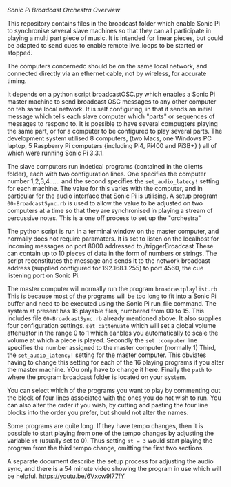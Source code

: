 *Sonic Pi Broadcast Orchestra Overview*

This repository contains files in the broadcast folder
which enable Sonic Pi to synchronise several slave machines
so that they can all participate in playing a multi part piece of music. It is intended for linear pieces, but could be adapted to send cues to enable remote live_loops to be started or stopped.

The computers concernedc should be on the same local network, and connected directly via an ethernet cable, not by wireless, for accurate timing.

It depends on a python script broadcastOSC.py which enables a Sonic Pi master machine to send broadcast OSC messages to any other computer on teh same local network. It is self configuring, in that it sends an initial message which tells each slave computer which "parts" or sequences of messages to respond to. It is possible to have several compugters playing the same part, or for a computer to be configured to play several parts. The development system utilised 8 computers, (two Macs, one Windows PC laptop, 5 Raspberry Pi computers {including Pi4, Pi400 and Pi3B+} ) all of which were running Sonic Pi 3.3.1.

The slave computers run indetical programs (contained in the clients folder), each with two configuration lines. One specifies the computer number 1,2,3,4...... and the second specifies the `set_audio_latecy!` setting for each machine. The value for this varies with the computer, and in particular for the audio interface that Sonic Pi is utilising. A setup program `00-BroadcastSync.rb` is used to allow the value to be adjusted on two computers at a time so that they are synchronised in playing a stream of percussive notes. This is a one off process to set up the "orchestra"

The python script is run in a terminal window on the master computer, and normally does not require paramaters. It is set to listen on the localhost for incoming messages on port 8000 addressed to
/triggerBroadcast These can contain up to 10 pieces of data in the form of numbers or strings. The script reconstitutes the message and sends it to the network broadcast address (supplied configured for 192.168.1.255) to port 4560, the cue listening port on Sonic Pi.

The master computer will normally run the program `broadcastplaylist.rb`
This is because most of the programs will be too long to fit into a Sonic Pi buffer and need to be executed using the Sonic Pi run_file command. The system at present has 16 playable files, numbered from 00 to 15. This includes file `00-BroadcastSync.rb` already mentioned above. It also supplies four configuration settings.
`set :attenuate` which will set a global volume attenuator in the range 0 to 1 which eanbles you automatically to scale the volume at which a piece is played. Secondly  the `set :computer` line specifies the number assigned to the master computer (normally 1) Third, the `set_audio_latency!` setting for the master computer. This obviates having to change this setting for each of the 16 playing programs if you alter the master machine. YOu only have to change it here. Finally the `path` to where the program broadcast folder is located on your system.

You can select which of the programs you want to play by commenting out the block of four lines associated with the ones you do not wish to run. You can also alter the order if you wish, by cutting and pasting the four line blocks into the order you prefer, but should not alter the names.

Some programs are quite long. If they have tempo changes, then it is possible to start playing from one of the tempo changes by adjusting the variable `st` (usually set to 0). Thus setting `st = 3` would start playing the program from the third tempo change, omitting the first two sections.

A separate document describe the setup process for adjusting the audio sync, and there is a 54 minute video showing the program in use which will be helpful. https://youtu.be/6Vxcw9I77fY